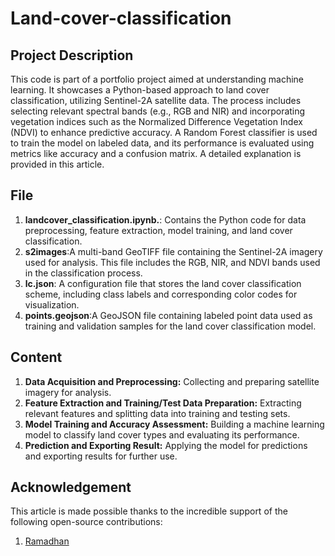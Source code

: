 # Land-cover-classification

## Project Description
This code is part of a portfolio project aimed at understanding machine learning. It showcases a Python-based approach to land cover classification, utilizing Sentinel-2A satellite data. The process includes selecting relevant spectral bands (e.g., RGB and NIR) and incorporating vegetation indices such as the Normalized Difference Vegetation Index (NDVI) to enhance predictive accuracy. A Random Forest classifier is used to train the model on labeled data, and its performance is evaluated using metrics like accuracy and a confusion matrix. A detailed explanation is provided in this article.

## File
1. **landcover_classification.ipynb.**: Contains the Python code for data preprocessing, feature extraction, model training, and land cover classification.
2. **s2images**:A multi-band GeoTIFF file containing the Sentinel-2A imagery used for analysis. This file includes the RGB, NIR, and NDVI bands used in the classification process.
3. **lc.json**: A configuration file that stores the land cover classification scheme, including class labels and corresponding color codes for visualization.
4. **points.geojson**:A GeoJSON file containing labeled point data used as training and validation samples for the land cover classification model.

## Content
1. **Data Acquisition and Preprocessing:** Collecting and preparing satellite imagery for analysis.
2. **Feature Extraction and Training/Test Data Preparation:** Extracting relevant features and splitting data into training and testing sets.
3. **Model Training and Accuracy Assessment:** Building a machine learning model to classify land cover types and evaluating its performance.
4. **Prediction and Exporting Result:** Applying the model for predictions and exporting results for further use.

## Acknowledgement
This article is made possible thanks to the incredible support of the following open-source contributions:
1. [Ramadhan](https://github.com/ramiqcom/remote-sensing-python/blob/master/scripts/landcover_classification/landcover_classification.ipynb)

